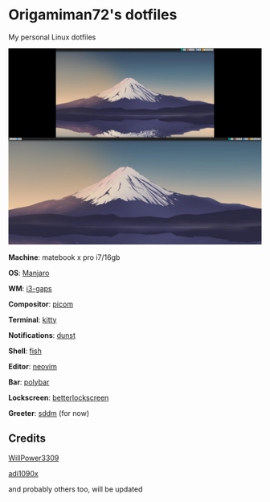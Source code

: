 # Origamiman72's dotfiles
My personal Linux dotfiles

![Screenshot](https://github.com/origamiman72/dotfiles/blob/desktop/screenshot.png)

**Machine**: matebook x pro i7/16gb

**OS**: [Manjaro](https://manjaro.org/)

**WM**: [i3-gaps](https://github.com/Airblader/i3)

**Compositor**: [picom](https://github.com/yshui/picom)

**Terminal**: [kitty](https://github.com/kovidgoyal/kitty)

**Notifications**: [dunst](https://github.com/dunst-project/dunst)

**Shell**: [fish](https://github.com/fish-shell/fish-shell) 

**Editor**: [neovim](https://github.com/neovim/neovim)

**Bar**: [polybar](https://github.com/polybar/polybar)

**Lockscreen**: [betterlockscreen](https://github.com/pavanjadhaw/betterlockscreen)

**Greeter**: [sddm](https://github.com/sddm/sddm) (for now)

## Credits
[WillPower3309](https://github.com/WillPower3309/awesome-dotfiles)

[adi1090x](https://github.com/adi1090x/polybar-themes)

and probably others too, will be updated
